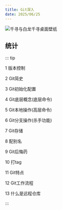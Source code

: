 ```yaml
---
title: Git深入
date: 2025/06/25
---
```


![千寻与白龙千寻桌面壁纸](https://bizhi1.com/wp-content/uploads/2024/09/chihiro-dragon-spirited-away-desktop-wallpaper-4k-small.jpg)

## 统计

::: tip

1 版本控制

2 Git简史

3 Git初始化配置

4 Git底层概念(底层命令)

5 Git本地操作(高层命令)

6 Git分支操作(杀手功能)

7 Git存储

8 配别名

9 Git后悔药

10 打tag

11 Git特点

12 Git工作流程

13 什么是远程仓库

:::